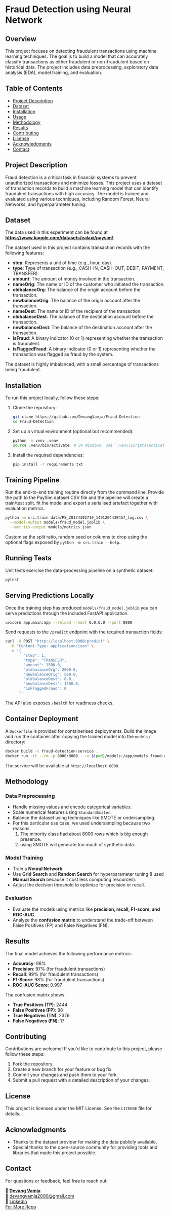 # Fraud Detection using Neural Network

## Overview
This project focuses on detecting fraudulent transactions using machine learning techniques. The goal is to build a model that can accurately classify transactions as either fraudulent or non-fraudulent based on historical data. The project includes data preprocessing, exploratory data analysis (EDA), model training, and evaluation.

## Table of Contents
- [Project Description](#project-description)
- [Dataset](#dataset)
- [Installation](#installation)
- [Usage](#usage)
- [Methodology](#methodology)
- [Results](#results)
- [Contributing](#contributing)
- [License](#license)
- [Acknowledgments](#acknowledgments)
- [Contact](#contact)

## Project Description
Fraud detection is a critical task in financial systems to prevent unauthorized transactions and minimize losses. This project uses a dataset of transaction records to build a machine learning model that can identify fraudulent transactions with high accuracy. The model is trained and evaluated using various techniques, including Random Forest, Neural Networks, and hyperparameter tuning.

## Dataset

The data used in this experiment can be found at **https://www.kaggle.com/datasets/ealaxi/paysim1**

The dataset used in this project contains transaction records with the following features:

- **step**: Represents a unit of time (e.g., hour, day).
- **type**: Type of transaction (e.g., CASH-IN, CASH-OUT, DEBIT, PAYMENT, TRANSFER).
- **amount**: The amount of money involved in the transaction.
- **nameOrig**: The name or ID of the customer who initiated the transaction.
- **oldbalanceOrg**: The balance of the origin account before the transaction.
- **newbalanceOrig**: The balance of the origin account after the transaction.
- **nameDest**: The name or ID of the recipient of the transaction.
- **oldbalanceDest**: The balance of the destination account before the transaction.
- **newbalanceDest**: The balance of the destination account after the transaction.
- **isFraud**: A binary indicator (0 or 1) representing whether the transaction is fraudulent.
- **isFlaggedFraud**: A binary indicator (0 or 1) representing whether the transaction was flagged as fraud by the system.

The dataset is highly imbalanced, with a small percentage of transactions being fraudulent.

## Installation
To run this project locally, follow these steps:

1. Clone the repository:
   ```bash
   git clone https://github.com/DevangVamja/Fraud-Detection
   cd Fraud-Detection
   ```
2. Set up a virtual environment (optional but recommended):
   ```bash
   python -m venv .venv
   source .venv/bin/activate  # On Windows, use `.venv\Scripts\activate`
   ```
3. Install the required dependencies:
   ```bash
   pip install -r requirements.txt
   ```

## Training Pipeline

Run the end-to-end training routine directly from the command line.  Provide
the path to the PaySim dataset CSV file and the pipeline will create a
train/test split, fit the model and export a serialised artefact together with
evaluation metrics.

```bash
python -m src.train data/PS_20174392719_1491204439457_log.csv \
  --model-output models/fraud_model.joblib \
  --metrics-output models/metrics.json
```

Customise the split ratio, random seed or columns to drop using the optional
flags exposed by `python -m src.train --help`.

## Running Tests

Unit tests exercise the data-processing pipeline on a synthetic dataset:

```bash
pytest
```

## Serving Predictions Locally

Once the training step has produced `models/fraud_model.joblib` you can serve
predictions through the included FastAPI application.

```bash
uvicorn app.main:app --reload --host 0.0.0.0 --port 8000
```

Send requests to the `/predict` endpoint with the required transaction fields:

```bash
curl -X POST "http://localhost:8000/predict" \
  -H "Content-Type: application/json" \
  -d '{
        "step": 1,
        "type": "TRANSFER",
        "amount": 1500.0,
        "oldbalanceOrg": 2000.0,
        "newbalanceOrig": 500.0,
        "oldbalanceDest": 0.0,
        "newbalanceDest": 1500.0,
        "isFlaggedFraud": 0
      }'
```

The API also exposes `/health` for readiness checks.

## Container Deployment

A `Dockerfile` is provided for containerised deployments.  Build the image and
run the container after copying the trained model into the `models/` directory:

```bash
docker build -t fraud-detection-service .
docker run -it --rm -p 8000:8000   -v $(pwd)/models:/app/models fraud-detection-service
```

The service will be available at `http://localhost:8000`.

## Methodology
### Data Preprocessing
- Handle missing values and encode categorical variables.
- Scale numerical features using `StandardScaler`.
- Balance the dataset using techniques like SMOTE or undersampling.
- For this particular use case, we used undersampling because two reasons.
    1. The minority class had about 8000 rows which is big enough presence.
    2. using SMOTE will generate too much of synthetic data.

### Model Training
- Train a **Neural Network**.
- Use **Grid Search** and **Random Search** for hyperparameter tuning (I used **Manual Search** because it cost less computing resources).
- Adjust the decision threshold to optimize for precision or recall.

### Evaluation
- Evaluate the models using metrics like **precision, recall, F1-score, and ROC-AUC**.
- Analyze the **confusion matrix** to understand the trade-off between False Positives (FP) and False Negatives (FN).

## Results
The final model achieves the following performance metrics:

- **Accuracy**: 98%
- **Precision**: 97% (for fraudulent transactions)
- **Recall**: 99% (for fraudulent transactions)
- **F1-Score**: 98% (for fraudulent transactions)
- **ROC-AUC Score**: 0.997

The confusion matrix shows:

- **True Positives (TP)**: 2444
- **False Positives (FP)**: 88
- **True Negatives (TN)**: 2379
- **False Negatives (FN)**: 17

## Contributing
Contributions are welcome! If you'd like to contribute to this project, please follow these steps:

1. Fork the repository.
2. Create a new branch for your feature or bug fix.
3. Commit your changes and push them to your fork.
4. Submit a pull request with a detailed description of your changes.

## License
This project is licensed under the MIT License. See the `LICENSE` file for details.

## Acknowledgments
- Thanks to the dataset provider for making the data publicly available.
- Special thanks to the open-source community for providing tools and libraries that made this project possible.

## Contact
For questions or feedback, feel free to reach out:

👤 [**Devang Vamja**](https://devangvamja-portfolio.netlify.app/)  
📧 [devangvamja2000@gmail.com](mailto:devangvamja2000@gmail.com)  
🔗 [LinkedIn](https://linkedin.com/in/DevangVamja)  
[For More Repo](https://github.com/DevangVamja)
